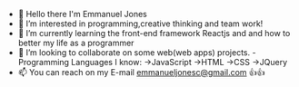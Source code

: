 - 👋 Hello there I'm Emmanuel Jones 
- 👀 I’m interested in programming,creative thinking and team work!
- 🌱 I’m currently learning the front-end framework Reactjs and and how to better my life as a programmer
- 💞️ I’m looking to collaborate on some web(web apps) projects.
-Programming Languages I know:
->JavaScript
->HTML
->CSS
->JQuery
- 📫 You can reach on my E-mail emmanueljonesc@gmail.com 👍👍
